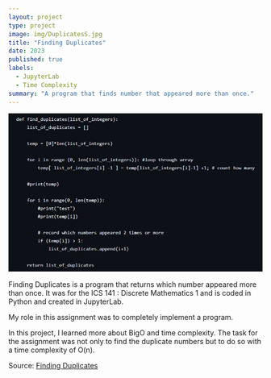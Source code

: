 ```yaml
---
layout: project
type: project
image: img/DuplicatesS.jpg
title: "Finding Duplicates"
date: 2023
published: true
labels:
  - JupyterLab
  - Time Complexity
summary: "A program that finds number that appeared more than once."
---
```


<img class="img-fluid" src="../img/Duplicates.jpg">

Finding Duplicates is a program that returns which number appeared more than once. It was for the ICS 141 : Discrete Mathematics 1 and is coded in Python and created in JupyterLab. 

My role in this assignment was to completely implement a program.

In this project, I learned more about BigO and time complexity. The task for the assignment was not only to find the duplicate numbers but to do so with a time complexity of O(n).
 
Source: <a href="https://github.com/JoyT808/Projects/blob/main/FindDuplicates">Finding Duplicates</a>
